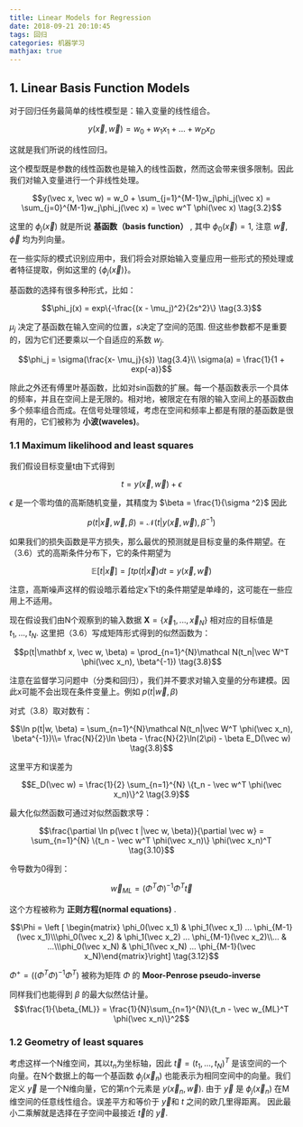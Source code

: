 ```yaml
---
title: Linear Models for Regression
date: 2018-09-21 20:10:45
tags: 回归
categories: 机器学习
mathjax: true
---
```

## 1. Linear Basis Function Models

对于回归任务最简单的线性模型是：输入变量的线性组合。

$$y(\vec x, \vec w) = w_0+ w_1x_1 + ... + w_Dx_D \tag{3.1}$$

这就是我们所说的线性回归。

这个模型既是参数的线性函数也是输入的线性函数，然而这会带来很多限制。因此我们对输入变量进行一个非线性处理。

$$y(\vec x, \vec w) = w_0 + \sum_{j=1}^{M-1}w_j\phi_j(\vec x) = \sum_{j=0}^{M-1}w_j\phi_j(\vec x) = \vec w^T \phi(\vec x) \tag{3.2}$$

这里的 $\phi_j(\vec x)$ 就是所说 **基函数（basis function）** , 其中 $\phi_0(\vec x) = 1$, 注意 $\vec w, \vec \phi$ 均为列向量。

在一些实际的模式识别应用中，我们将会对原始输入变量应用一些形式的预处理或者特征提取，例如这里的 $\{\phi_j(\vec x)\}$。

基函数的选择有很多种形式，比如：

$$\phi_j(x) = exp\{-\frac{(x - \mu_j)^2}{2s^2}\} \tag{3.3}$$

$\mu_j$ 决定了基函数在输入空间的位置，$s$决定了空间的范围. 但这些参数都不是重要的，因为它们还要乘以一个自适应的系数 $w_j$.

$$\phi_j = \sigma(\frac{x- \mu_j}{s}) \tag{3.4}\\ \sigma(a) = \frac{1}{1 + exp(-a)}$$

除此之外还有傅里叶基函数，比如对sin函数的扩展。每一个基函数表示一个具体的频率，并且在空间上是无限的。相对地，被限定在有限的输入空间上的基函数由多个频率组合而成。在信号处理领域，考虑在空间和频率上都是有限的基函数是很有用的，它们被称为 **小波(waveles)**。

### 1.1 Maximum likelihood and least squares

我们假设目标变量t由下式得到

$$t = y(\vec x, \vec w) + \epsilon \tag{3.5}$$

$\epsilon$ 是一个零均值的高斯随机变量，其精度为 $\beta = \frac{1}{\sigma ^2}$
因此

$$p(t|\vec x, \vec w, \beta) = \mathcal N(t|y(\vec x, \vec w), \beta^{-1}) \tag{3.6}$$

如果我们的损失函数是平方损失，那么最优的预测就是目标变量的条件期望。在（3.6）式的高斯条件分布下，它的条件期望为

$$\mathbb E[t|\vec x] = \int tp(t|\vec x)dt = y(\vec x, \vec w) \tag{3.7}$$

注意，高斯噪声这样的假设暗示着给定x下t的条件期望是单峰的，这可能在一些应用上不适用。

现在假设我们由N个观察到的输入数据 $\mathbf X = \{\vec x_1, ..., \vec x_N\}$ 相对应的目标值是 $t_1, ..., t_N$. 这里把（3.6）写成矩阵形式得到的似然函数为：

$$p(t|\mathbf x, \vec w, \beta) = \prod_{n=1}^{N}\mathcal N(t_n|\vec W^T \phi(\vec x_n), \beta^{-1}) \tag{3.8}$$

注意在监督学习问题中（分类和回归），我们并不要求对输入变量的分布建模。因此x可能不会出现在条件变量上。例如 $p(t|\vec w, \beta)$

对式（3.8）取对数有：

$$\ln p(t|w, \beta) = \sum_{n=1}^{N}\mathcal N(t_n|\vec W^T \phi(\vec x_n), \beta^{-1})\\= \frac{N}{2}\ln \beta - \frac{N}{2}\ln(2\pi) - \beta E_D(\vec w) \tag{3.8}$$

这里平方和误差为

$$E_D(\vec w) = \frac{1}{2} \sum_{n=1}^{N} \{t_n - \vec w^T \phi(\vec x_n)\}^2 \tag{3.9}$$

最大化似然函数可通过对似然函数求导：

$$\frac{\partial \ln p(\vec t |\vec w, \beta)}{\partial \vec w} = \sum_{n=1}^{N} \{t_n - \vec w^T \phi(\vec x_n)\} \phi(\vec x_n)^T \tag{3.10}$$

令导数为0得到：

$$\vec w_{ML} = (\Phi ^T \Phi)^{-1} \Phi ^T \vec t \tag{3.11}$$

这个方程被称为 **正则方程(normal equations)** .

$$\Phi = \left [ \begin{matrix} \phi_0(\vec x_1) & \phi_1(\vec x_1) ... \phi_{M-1}(\vec x_1)\\\phi_0(\vec x_2) & \phi_1(\vec x_2) ... \phi_{M-1}(\vec x_2)\\... & ...\\\phi_0(\vec x_N) & \phi_1(\vec x_N) ... \phi_{M-1}(\vec x_N)\end{matrix}\right] \tag{3.12}$$

$\Phi ^+ = ((\Phi ^T \Phi)^{-1} \Phi ^T)$ 被称为矩阵 $\Phi$ 的 **Moor-Penrose pseudo-inverse**

同样我们也能得到 $\beta$ 的最大似然估计量。
$$\frac{1}{\beta_{ML}} = \frac{1}{N}\sum_{n=1}^{N}\{t_n - \vec w_{ML}^T \phi(\vec x_n)\}^2$$

### 1.2 Geometry of least squares

考虑这样一个N维空间，其以$t_n$为坐标轴，因此 $\vec t = (t_1, ..., t_N)^T$ 是该空间的一个向量。在N个数据上的每一个基函数 $\phi_j(\vec x_n)$ 也能表示为相同空间中的向量。我们定义 $\vec y$ 是一个N维向量，它的第n个元素是 $y(\vec x_n, \vec w)$. 由于 $\vec y$ 是 $\phi_j(\vec x_n)$ 在M维空间的任意线性组合。误差平方和等价于 $\vec y$和 $t$ 之间的欧几里得距离。 因此最小二乘解就是选择在子空间中最接近 $\vec t$的 $\vec y$.
